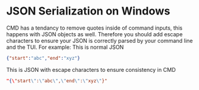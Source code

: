 # JSON Serialization on Windows

CMD has a tendancy to remove quotes inside of command inputs, this happens with JSON objects as well. Therefore you should add escape characters to ensure your JSON is correctly parsed by your command line and the TUI. For example:
This is normal JSON

```json
{"start":"abc","end":"xyz"}
```
This is JSON with escape characters to ensure consistency in CMD
```json
"{\"start\":\"abc\",\"end\":\"xyz\"}"
```
